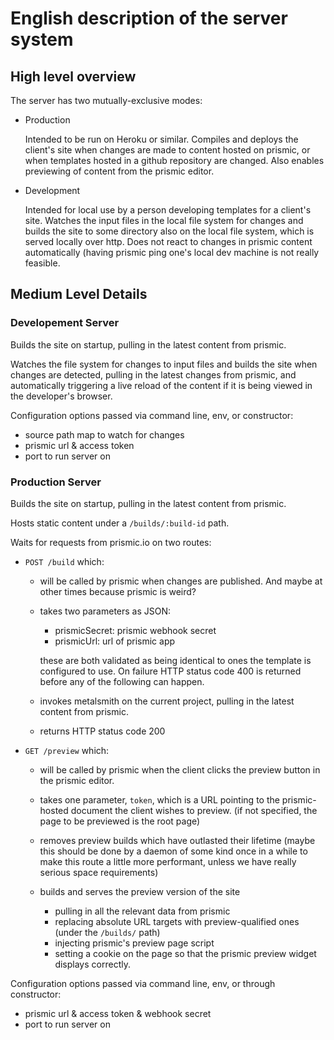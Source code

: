 # English description of the server system

## High level overview

The server has two mutually-exclusive modes:

- Production

  Intended to be run on Heroku or similar. Compiles and deploys the client's site when changes are made to content hosted on prismic, or when templates hosted in a github repository are changed. Also enables previewing of content from the prismic editor.

- Development

  Intended for local use by a person developing templates for a client's site. Watches the input files in the local file system for changes and builds the site to some directory also on the local file system, which is served locally over http. Does not react to changes in prismic content automatically (having prismic ping one's local dev machine is not really feasible.


## Medium Level Details
### Developement Server

Builds the site on startup, pulling in the latest content from prismic.

Watches the file system for changes to input files and builds the site when
changes are detected, pulling in the latest changes from prismic, and automatically triggering a live reload of the content if it is being viewed in the developer's browser.

Configuration options passed via command line, env, or constructor:

 - source path map to watch for changes
 - prismic url & access token
 - port to run server on


### Production Server

Builds the site on startup, pulling in the latest content from prismic.

Hosts static content under a `/builds/:build-id` path.

Waits for requests from prismic.io on two routes:

- `POST /build` which:

  - will be called by prismic when changes are published. And maybe at other times because prismic is weird?
  - takes two parameters as JSON:

    - prismicSecret: prismic webhook secret
    - prismicUrl: url of prismic app

    these are both validated as being identical to ones the template is configured to use. On failure HTTP status code 400 is returned before any of the following can happen.
  - invokes metalsmith on the current project, pulling in the latest content from prismic.
  - returns HTTP status code 200

- `GET /preview` which:

  - will be called by prismic when the client clicks the preview button in the prismic editor.
  - takes one parameter, `token`, which is a URL pointing to the prismic-hosted document the client wishes to preview. (if not specified, the page to be previewed is the root page)
  - removes preview builds which have outlasted their lifetime (maybe this should be done by a daemon of some kind once in a while to make this route a little more performant, unless we have really serious space requirements)
  - builds and serves the preview version of the site

    - pulling in all the relevant data from prismic
    - replacing absolute URL targets with preview-qualified ones (under the `/builds/` path)
    - injecting prismic's preview page script
    - setting a cookie on the page so that the prismic preview widget displays correctly.

Configuration options passed via command line, env, or through constructor:

 - prismic url & access token & webhook secret
 - port to run server on

